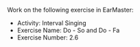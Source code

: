 Work on the following exercise in EarMaster:
- Activity: Interval Singing
- Exercise Name: Do - So and Do - Fa
- Exercise Number: 2.6
